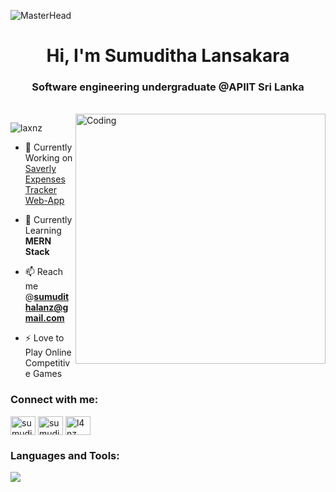 ![MasterHead](https://media.licdn.com/dms/image/D5616AQF__vgcZjxVgw/profile-displaybackgroundimage-shrink_350_1400/0/1664433692873?e=1689811200&v=beta&t=D7664NgngpygRl5i-uwSIchhAYfozWdK8ql0_sPfcw4)
<h1 align="center">Hi, I'm Sumuditha Lansakara</h1>
<h3 align="center">Software engineering undergraduate @APIIT Sri Lanka</h3>
<br>
<img align="right" alt="Coding" width="400" src="https://media.tenor.com/QWdPngpHxZ8AAAAd/family-guy-css.gif"/>

<p align="left"> <img src="https://komarev.com/ghpvc/?username=laxnz&label=Profile%20views&color=0e75b6&style=flat" alt="laxnz" /> </p>

- 🔭 Currently Working on [Saverly Expenses Tracker Web-App](https://github.com/LaXnZ/expenses-tracker-backend)

- 🌱 Currently Learning **MERN Stack**

- 📫 Reach me @**sumudithalanz@gmail.com**

- ⚡ Love to Play Online Competitive Games

<h3 align="left">Connect with me:</h3>
<p align="left">
<a href="https://www.linkedin.com/in/sumuditha-lansakara/" target="blank"><img align="center" src="https://raw.githubusercontent.com/rahuldkjain/github-profile-readme-generator/master/src/images/icons/Social/linked-in-alt.svg" alt="sumuditha-lansakara" height="30" width="40" /></a>
<a href="https://stackoverflow.com/users/21833157/sumuditha-lansakara" target="blank"><img align="center" src="https://raw.githubusercontent.com/rahuldkjain/github-profile-readme-generator/master/src/images/icons/Social/stack-overflow.svg" alt="sumuditha-lansakara" height="30" width="40" /></a>
<a href="https://www.youtube.com/channel/UCBo51UOLgHCtbK-qOAsIwwg" target="blank"><img align="center" src="https://raw.githubusercontent.com/rahuldkjain/github-profile-readme-generator/master/src/images/icons/Social/youtube.svg" alt="l4nz" height="30" width="40" /></a>
</p>

<h3 align="left">Languages and Tools:</h3>
<p align="left">
<a href="https://skillicons.dev">
<img src="https://skillicons.dev/icons?i=html,css,bootstrap,js,react,nodejs,expressjs,mongodb" /></a>
</p>
